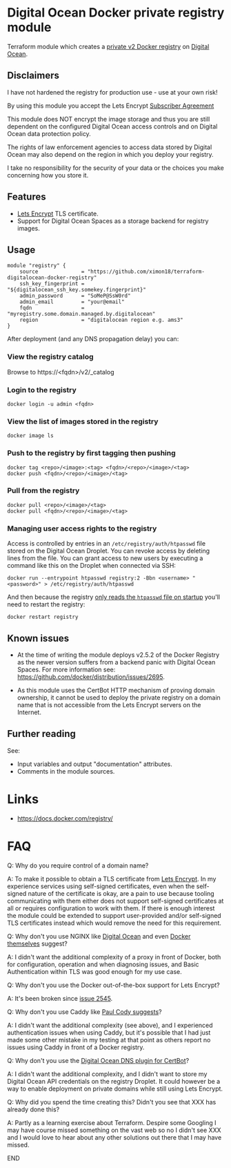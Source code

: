 # Digital Ocean Docker private registry module
Terraform module which creates a [private v2 Docker registry](https://docs.docker.com/registry/) on [Digital Ocean](https://digitalocean.com/).

## Disclaimers
I have not hardened the registry for production use - use at your own risk!

By using this module you accept the Lets Encrypt [Subscriber Agreement](https://letsencrypt.org/repository/)

This module does NOT encrypt the image storage and thus you are still dependent on the configured Digital Ocean access controls and on Digital Ocean data protection policy.

The rights of law enforcement agencies to access data stored by Digital Ocean may also depend on the region in which you deploy your registry.

I take no responsibility for the security of your data or the choices you make concerning how you store it.

## Features
* [Lets Encrypt](https://letsencrypt.org/) TLS certificate.
* Support for Digital Ocean Spaces as a storage backend for registry images.

## Usage
```
module "registry" {
    source              = "https://github.com/ximon18/terraform-digitalocean-docker-registry"
    ssh_key_fingerprint = "${digitalocean_ssh_key.somekey.fingerprint}"
    admin_password      = "SoMeP@SsW0rd"
    admin_email         = "your@email"
    fqdn                = "myregistry.some.domain.managed.by.digitalocean"
    region              = "digitalocean region e.g. ams3"
}
```

After deployment (and any DNS propagation delay) you can:

### View the registry catalog
Browse to https://\<fqdn\>/v2/_catalog
### Login to the registry
    docker login -u admin <fqdn>
### View the list of images stored in the registry
    docker image ls
### Push to the registry by first tagging then pushing
    docker tag <repo>/<image>:<tag> <fqdn>/<repo>/<image>/<tag>
    docker push <fqdn>/<repo>/<image>/<tag>
### Pull from the registry
    docker pull <repo>/<image>/<tag>
    docker pull <fqdn>/<repo>/<image>/<tag>
### Managing user access rights to the registry
Access is controlled by entries in an `/etc/registry/auth/htpasswd` file stored on the Digital Ocean Droplet. You can revoke access by deleting lines from the file. You can grant access to new users by executing a command like this on the Droplet when connected via SSH:

  	docker run --entrypoint htpasswd registry:2 -Bbn <username> "<password>" > /etc/registry/auth/htpasswd

And then because the registry [only reads the `htpasswd` file on startup](https://docs.docker.com/registry/configuration/#htpasswd) you'll need to restart the registry:

    docker restart registry

## Known issues
- At the time of writing the module deploys v2.5.2 of the Docker Registry as the newer version suffers from a backend panic with Digital Ocean Spaces. For more information see: https://github.com/docker/distribution/issues/2695.

- As this module uses the CertBot HTTP mechanism of proving domain ownership, it cannot be used to deploy the private registry on a domain name that is not accessible from the Lets Encrypt servers on the Internet.

## Further reading
See:
- Input variables and output "documentation" attributes.
- Comments in the module sources.
   
# Links
- https://docs.docker.com/registry/

# FAQ
Q: Why do you require control of a domain name?

A: To make it possible to obtain a TLS certificate from [Lets Encrypt](https://letsencrypt.org/). In my experience services using self-signed certificates, even when the self-signed nature of the certificate is okay, are a pain to use because tooling communicating with them either does not support self-signed certificates at all or requires configuration to work with them. If there is enough interest the module could be extended to support user-provided and/or self-signed TLS certificates instead which would remove the need for this requirement.

Q: Why don't you use NGINX like [Digital Ocean](https://www.digitalocean.com/community/tutorials/how-to-set-up-a-private-docker-registry-on-ubuntu-18-04) and even [Docker themselves](https://docs.docker.com/registry/deploying/#more-advanced-authentication) suggest?

A: I didn't want the additional complexity of a proxy in front of Docker, both for configuration, operation and when diagnosing issues, and Basic Authentication within TLS was good enough for my use case.

Q: Why don't you use the Docker out-of-the-box support for Lets Encrypt?

A: It's been broken since [issue 2545](https://github.com/docker/distribution/issues/2545).

Q: Why don't you use Caddy like [Paul Cody suggests](https://medium.com/@pcj/your-own-private-docker-repository-with-digitalocean-and-caddy-aug-26-2017-3e30859363ae)?

A: I didn't want the additional complexity (see above), and I experienced authentication issues when using Caddy, but it's possible that I had just made some other mistake in my testing at that point as others report no issues using Caddy in front of a Docker registry.

Q: Why don't you use the [Digital Ocean DNS plugin for CertBot](https://certbot-dns-digitalocean.readthedocs.io/en/stable/)?

A: I didn't want the additional complexity, and I didn't want to store my Digital Ocean API credentials on the registry Droplet. It could however be a way to enable deployment on private domains while still using Lets Encrypt.

Q: Why did you spend the time creating this? Didn't you see that XXX has already done this?

A: Partly as a learning exercise about Terraform. Despire some Googling I may have course missed something on the vast web so no I didn't see XXX and I would love to hear about any other solutions out there that I may have missed.

END
